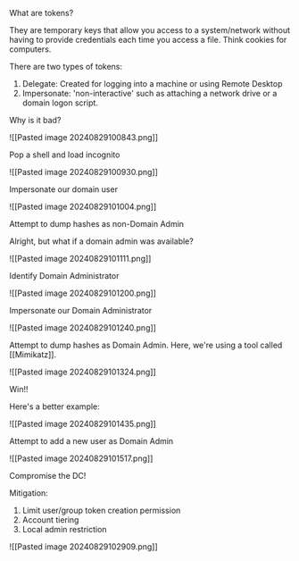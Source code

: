 What are tokens?

They are temporary keys that allow you access to a system/network without having to provide credentials each time you access a file. Think cookies for computers.

There are two types of tokens:

1) Delegate: Created for logging into a machine or using Remote Desktop
2) Impersonate: 'non-interactive' such as attaching a network drive or a domain logon script.

Why is it bad?

![[Pasted image 20240829100843.png]]

Pop a shell and load incognito

![[Pasted image 20240829100930.png]]

Impersonate our domain user

![[Pasted image 20240829101004.png]]

Attempt to dump hashes as non-Domain Admin

Alright, but what if a domain admin was available?

![[Pasted image 20240829101111.png]]

Identify Domain Administrator

![[Pasted image 20240829101200.png]]

Impersonate our Domain Administrator

![[Pasted image 20240829101240.png]]

Attempt to dump hashes as Domain Admin. Here, we're using a tool called [[Mimikatz]].

![[Pasted image 20240829101324.png]]

Win!!

Here's a better example:

![[Pasted image 20240829101435.png]]

Attempt to add a new user as Domain Admin

![[Pasted image 20240829101517.png]]

Compromise the DC!

Mitigation:

1) Limit user/group token creation permission
2) Account tiering
3) Local admin restriction

![[Pasted image 20240829102909.png]]


